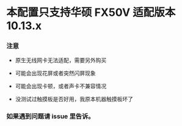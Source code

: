 #  本配置只支持华硕 FX50V 适配版本10.13.x

### 注意

- 原生无线网卡无法适配，需要另外购买

- 可能会出现花屏或者突然闪屏现象

- 可能会出现卡顿，或者声卡不兼容情况

- 没测试过触摸板是否好用，我原本机器触摸板坏了

### 如果遇到问题请 issue 里告诉。

